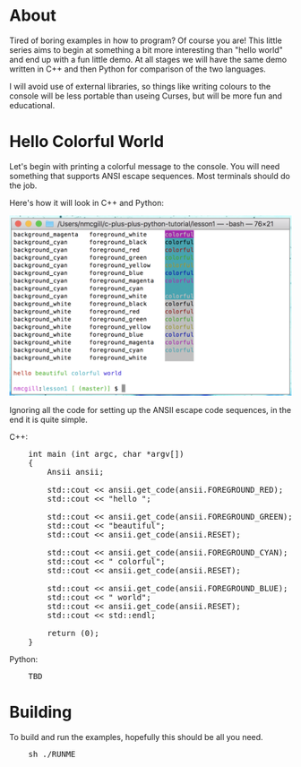 About
=====

Tired of boring examples in how to program? Of course you are! This little
series aims to begin at something a bit more interesting than "hello world"
and end up with a fun little demo. At all stages we will have the same demo
written in C++ and then Python for comparison of the two languages. 

I will avoid use of external libraries, so things like writing colours to
the console will be less portable than useing Curses, but will be more fun
and educational.

Hello Colorful World
====================

Let's begin with printing a colorful message to the console. You will need
something that supports ANSI escape sequences. Most terminals should do the
job. 

Here's how it will look in C++ and Python:

![Alt text](lesson1/screenshot.png?raw=true "")

Ignoring all the code for setting up the ANSII escape code sequences, in
the end it is quite simple.

C++:

<pre>
    int main (int argc, char *argv[])
    {
        Ansii ansii;

        std::cout << ansii.get_code(ansii.FOREGROUND_RED);
        std::cout << "hello ";

        std::cout << ansii.get_code(ansii.FOREGROUND_GREEN);
        std::cout << "beautiful";
        std::cout << ansii.get_code(ansii.RESET);

        std::cout << ansii.get_code(ansii.FOREGROUND_CYAN);
        std::cout << " colorful";
        std::cout << ansii.get_code(ansii.RESET);

        std::cout << ansii.get_code(ansii.FOREGROUND_BLUE);
        std::cout << " world";
        std::cout << ansii.get_code(ansii.RESET);
        std::cout << std::endl;

        return (0);
    }
</pre>

Python:

<pre>
    TBD
</pre>

Building
========

To build and run the examples, hopefully this should be all you need.

<pre>
    sh ./RUNME
</pre>
